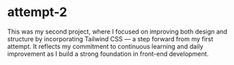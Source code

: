 # attempt-2
This was my second project, where I focused on improving both design and structure by incorporating Tailwind CSS — a step forward from my first attempt. It reflects my commitment to continuous learning and daily improvement as I build a strong foundation in front-end development.
